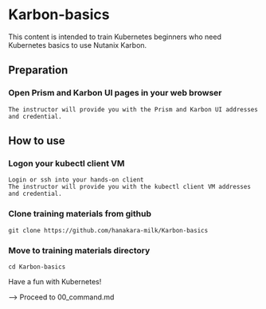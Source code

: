 # Karbon-basics
This content is intended to train Kubernetes beginners who need Kubernetes basics to use Nutanix Karbon.

## Preparation
### Open Prism and Karbon UI pages in your web browser
```
The instructor will provide you with the Prism and Karbon UI addresses and credential.
```

## How to use
### Logon your kubectl client VM 
```
Login or ssh into your hands-on client
The instructor will provide you with the kubectl client VM addresses and credential.
```

### Clone training materials from github
```
git clone https://github.com/hanakara-milk/Karbon-basics
```

### Move to training materials directory
```
cd Karbon-basics
```

Have a fun with Kubernetes!

--> Proceed to 00_command.md

